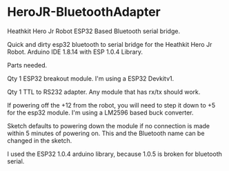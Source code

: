# HeroJR-BluetoothAdapter
Heathkit Hero Jr Robot ESP32 Based Bluetooth serial bridge.




Quick and dirty esp32 bluetooth to serial bridge for the Heathkit Hero Jr Robot.
Arduino IDE 1.8.14 with ESP 1.0.4 Library.

Parts needed.

Qty 1 ESP32 breakout module. I'm using a ESP32 Devkitv1.

Qty 1 TTL to RS232 adapter. Any module that has rx/tx should work.

If powering off the +12 from the robot, you will need to step it down to +5 for the esp32 module.
I'm using a LM2596 based buck converter.

Sketch defaults to powering down the module if no connection is made within 5 minutes of powering on.
This and the Bluetooth name can be changed in the sketch.

I used the ESP32 1.0.4 arduino library, because 1.0.5 is broken for bluetooth serial.
